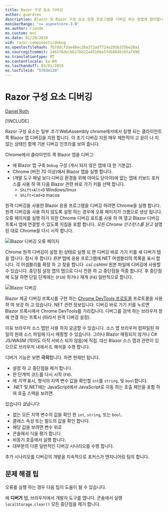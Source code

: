 ```yaml
---
title: Razor 구성 요소 디버깅
author: guardrex
description: Blazor 및 Razor 구성 요소 응용 프로그램을 디버깅 하는 방법에 알아봅니다.
monikerRange: '>= aspnetcore-3.0'
ms.author: riande
ms.custom: mvc
ms.date: 01/29/2019
uid: razor-components/debug
ms.openlocfilehash: fb7ddcf3ae40ec28a372adf724a293b375be28a1
ms.sourcegitcommit: 24b1f6decbb17bb22a45166e5fdb0845c65af498
ms.translationtype: MT
ms.contentlocale: ko-KR
ms.lasthandoff: 03/01/2019
ms.locfileid: "57034120"
---
```

# <a name="debug-razor-components"></a>Razor 구성 요소 디버깅

[Daniel Roth](https://github.com/danroth27)

[!INCLUDE[](~/includes/razor-components-preview-notice.md)]

Razor 구성 요소는 일부 *초기* WebAssembly chrome에서에서 실행 되는 클라이언트 쪽 Blazor 앱 디버깅을 지원 합니다. 이 초기 디버깅 지원 매우 제한적이 고 윤이 나 지 않는 상태인 함께 기본 디버깅 인프라를 보여 줍니다.

Chrome에서 클라이언트 쪽 Blazor 앱을 디버그:

* 에 Blazor 앱 구축 `Debug` 구성 (게시 되지 않은 앱에 대 한 기본값).
* Chrome (버전 70 이상)에서 Blazor 앱을 실행 합니다.
* (개발 도구 패널 보다 디버깅 환경을 위해 아마도 닫아야)에 없는 앱에 키보드 포커스를 사용 하 여 다음 Blazor 관련 바로 가기 키를 선택 합니다.
  * `Shift+Alt+D` Windows/linux
  * `Shift+Cmd+D` macos

원격 디버깅을 사용한 Blazor 응용 프로그램을 디버깅 하려면 Chrome을 실행 합니다. 원격 디버깅을 사용 하지 않도록 설정 하는 경우에 오류 페이지가 크롬으로 생성 됩니다. 오류 페이지를 실행 하기 위한 Chrome 디버깅 포트를 사용 하 여 열고 Blazor 디버깅 프록시 앱에 연결할 수 있도록 지침을 포함 합니다. *모든 Chrome 인스턴스를 닫고* 설명 된 대로 Chrome을 다시 시작 합니다.

![Blazor 디버깅 오류 페이지](https://user-images.githubusercontent.com/1874516/43123091-01ec0796-8ed8-11e8-844c-23b4e6e9d069.png)

Chrome 원격 디버깅이 설정 된 상태로 실행 되 면 디버깅 바로 가기 키를 새 디버거 탭을 엽니다. 잠시 후 합니다 *원본* 탭에 응용 프로그램에.NET 어셈블리의 목록을 표시 합니다. 각 어셈블리를 확장 하 고 찾을 합니다 *.cs*/*.cshtml* 원본 파일에 디버깅에 사용할 수 있습니다. 중단점 설정 앱의 탭으로 다시 전환 하 고 중단점을 적중 합니다. 후 중단점에 도달 하면 단일 단계에는 (`F10`) 하거나 재개 (`F8`) 일반적으로 합니다.

![Blazor 디버깅](https://user-images.githubusercontent.com/1874516/43123060-efb0b3b0-8ed7-11e8-9ea5-97aa34247a0b.png)

Blazor 제공 디버깅 프록시를 구현 하는 [Chrome DevTools 프로토콜](https://chromedevtools.github.io/devtools-protocol/) 프로토콜을 사용 하 여 보강 하 고 있습니다. NET 관련 정보입니다. 디버깅 바로 가기 키를 누르면 Blazor 프록시에서 Chrome DevTools를 가리킵니다. 디버그를 검색 하는 브라우저 창에 연결 하는 프록시 (따라서 원격 디버깅 설정).

이유 브라우저 소스 맵만 사용 하지 궁금할 수 있습니다. 소스 맵 브라우저 컴파일된 파일의 원래 소스 파일에 다시 매핑할 수 있습니다. 그러나 Blazor 매핑되지 않거나 C# JS/WASM (적어도 아직 서비스 되지 않음)에 직접. 대신 Blazor 소스 맵과 관련이 있으므로 브라우저 내에서 IL 해석을 수행 합니다.

디버거 기능은 보면 **극히**합니다. 하면 현재만 됩니다.

* 설정 하 고 중단점을 제거 합니다.
* 한 단계씩 코드를 다시 시작 (`F8`).
* 에 *지역* 표시, 형식의 지역 변수 값을 확인할 `int`를 `string`, 및 `bool`합니다.
* .NET 및.NET에는 JavaScript에서 JavaScript로 이동 하는 호출 체인을 포함 하 여 호출 스택을 보려면.

있습니다 *없습니다*:

* 없는 모든 지역 변수의 값을 확인 한 `int`, `string`, 또는 `bool`.
* 클래스 속성 또는 필드의 값을 확인 합니다.
* 해당 값을 보려면 변수 위로
* 콘솔에서 식을 평가 합니다.
* 비동기 호출에서 실행 합니다.
* 대부분의 다른 일반적인 디버깅 시나리오를 수행 합니다.

추가 시나리오를 디버깅의 개발을 지속적으로 포커스가 엔지니어링 팀의 합니다.

## <a name="troubleshooting-tip"></a>문제 해결 팁

오류를 실행 하는 경우 다음 팁이 도움이 될 수 있습니다.

에 **디버거** 탭, 브라우저에서 개발자 도구를 엽니다. 콘솔에서 실행 `localStorage.clear()` 모든 중단점을 제거 합니다.
